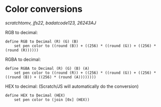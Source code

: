 # Color conversions
*scratchtomv, jfs22, badatcode123, 26243AJ*

RGB to decimal:   

```blocks
define RGB to Decimal (R) (G) (B)
    set pen color to ((round (B)) + ((256) * ((round (G)) + ((256) * (round (R))))))
```

RGBA to decimal:   

```blocks
define RGBA to Decimal (R) (G) (B) (A)
    set pen color to ((round (R)) + ((256) * ((round (G)) + ((256) * ((round (B)) + ((256) * (round (A))))))))
```

HEX to decimal: (Scratch/JS will automatically do the conversion)  

```blocks
define HEX to Decimal (HEX)
    set pen color to (join [0x] (HEX))
```
